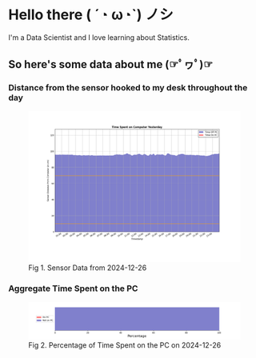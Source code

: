 
# Hello there ( ´◔ ω◔`) ノシ

I'm a Data Scientist and I love learning about Statistics.

## So here's some data about me (☞ﾟヮﾟ)☞


### Distance from the sensor hooked to my desk throughout the day
<figure>
  <picture>
    <source media="(prefers-color-scheme: dark)" srcset="Pi/readme/graphs/lineplot/dark-plot-2024-12-26.png">
    <source media="(prefers-color-scheme: light)" srcset="Pi/readme/graphs/lineplot/light-plot-2024-12-26.png">
    <img alt="Shows a black logo in light color mode and a white one in dark color mode." src="Pi/readme/graphs/lineplot/light-plot-2024-12-26.png">
  </picture>
  <figcaption>Fig 1. Sensor Data from 2024-12-26</figcaption>
</figure>



### Aggregate Time Spent on the PC
<figure>
  <picture>
    <source media="(prefers-color-scheme: dark)" srcset="Pi/readme/graphs/barplot/dark-plot-2024-12-26.png">
    <source media="(prefers-color-scheme: light)" srcset="Pi/readme/graphs/barplot/light-plot-2024-12-26.png">
    <img alt="Shows a black logo in light color mode and a white one in dark color mode." src="Pi/readme/graphs/barplot/light-plot-2024-12-26.png">
  </picture>
  <figcaption>Fig 2. Percentage of Time Spent on the PC on 2024-12-26</figcaption>
</figure>
